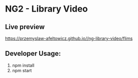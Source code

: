 # NG2 - Library Video

## Live preview

https://przemyslaw-afeltowicz.github.io//ng-library-video/flims

## Developer Usage:

1. npm install
2. npm start

